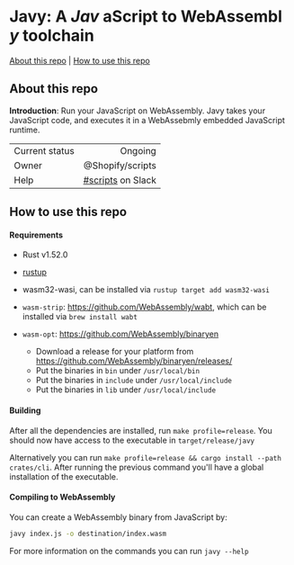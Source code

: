 # Javy: A _Jav_ aScript to WebAssembl _y_  toolchain

[About this repo](#about-this-repo) | [How to use this repo](#how-to-use-this-repo)

## About this repo

**Introduction**: Run your JavaScript on WebAssembly. Javy takes your
JavaScript code, and executes it in a WebAssebmly embedded JavaScript runtime.

|                |                                                                   |
|----------------|------------------------------------------------------------------:|
| Current status |                                                           Ongoing |
| Owner          |                                                  @Shopify/scripts |
| Help           | [#scripts](https://shopify.slack.com/archives/CE5ENTT7W) on Slack |


## How to use this repo

#### Requirements

- Rust v1.52.0
- [rustup](https://rustup.rs/)
- wasm32-wasi, can be installed via `rustup target add wasm32-wasi`
- `wasm-strip`: https://github.com/WebAssembly/wabt, which can be installed
  via `brew install wabt`

- `wasm-opt`: https://github.com/WebAssembly/binaryen
  - Download a release for your platform from https://github.com/WebAssembly/binaryen/releases/
  - Put the binaries in `bin` under `/usr/local/bin`
  - Put the binaries in `include` under `/usr/local/include`
  - Put the binaries in `lib` under `/usr/local/include`


#### Building

After all the dependencies are installed, run `make profile=release`. You
should now have access to the executable in `target/release/javy`

Alternatively you can run `make profile=release && cargo install --path crates/cli`.
After running the previous command you'll have a global installation of the
executable.

#### Compiling to WebAssembly

You can create a WebAssembly binary from JavaScript by:


```bash
javy index.js -o destination/index.wasm
```

For more information on the commands you can run `javy --help`
